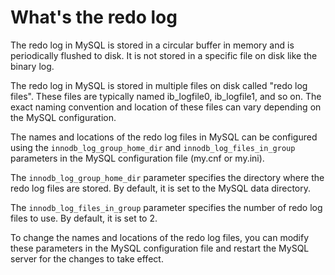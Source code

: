 # What's the redo log

The redo log in MySQL is stored in a circular buffer in memory and is periodically flushed to disk. It is not stored in a specific file on disk like the binary log.

The redo log in MySQL is stored in multiple files on disk called "redo log files". These files are typically named ib_logfile0, ib_logfile1, and so on. The exact naming convention and location of these files can vary depending on the MySQL configuration.

The names and locations of the redo log files in MySQL can be configured using the `innodb_log_group_home_dir` and `innodb_log_files_in_group` parameters in the MySQL configuration file (my.cnf or my.ini).

The `innodb_log_group_home_dir` parameter specifies the directory where the redo log files are stored. By default, it is set to the MySQL data directory.

The `innodb_log_files_in_group` parameter specifies the number of redo log files to use. By default, it is set to 2.

To change the names and locations of the redo log files, you can modify these parameters in the MySQL configuration file and restart the MySQL server for the changes to take effect.